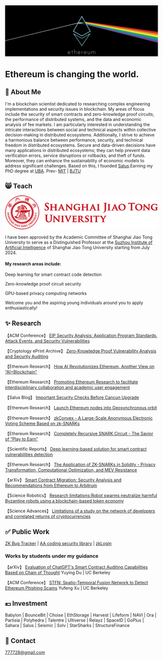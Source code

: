 [![ethereum](/ethereum.jpg "ethereum")](#)
# Ethereum is changing the world.

## 🐳 About Me 

I'm a blockchain scientist dedicated to researching complex engineering implementations and security issues in blockchain. My areas of focus include the security of smart contracts and zero-knowledge proof circuits, the performance of distributed systems, and the data and economic analysis of fee markets. I am particularly interested in understanding the intricate interactions between social and technical aspects within collective decision-making in distributed ecosystems. Additionally, I strive to achieve a harmonious balance between performance, security, and technical freedom in distributed ecosystems. Secure and data-driven decisions have many applications in distributed ecosystems; they can help prevent data verification errors, service disruptions or rollbacks, and theft of funds. Moreover, they can enhance the sustainability of economic models to address significant challenges. Based on this, I founded [Salus](https://salusec.io/).Earning my PhD degree at [UBA](http://www.derecho.uba.ar/).  Prev- [MIT](https://micromasters.mit.edu/learner/MirrorT ) | [BJTU](https://www.bjtu.edu.cn/)
## 😸 Teach
 [![SJTU](/logo.png "SJTU")](#)

I have been approved by the Academic Committee of Shanghai Jiao Tong University to serve as a Distinguished Professor at the [Suzhou Institute of Artificial Intelligence](https://szai.sjtu.edu.cn) of Shanghai Jiao Tong University starting from July 2024.

#### My research areas include:

Deep learning for smart contract code detection

Zero-knowledge proof circuit security

GPU-based privacy computing networks

Welcome you and the aspiring young individuals around you to apply enthusiastically!

## ✨ Research

【ACM Conference】               [EIP Security Analysis: Application Program Standards, Attack Events, and Security Vulnerabilities](https://dl.acm.org/doi/pdf/10.1145/3650400.3650609)

【Cryptology ePrint Archive】        [Zero-Knowledge Proof Vulnerability Analysis and Security Auditing](https://eprint.iacr.org/2024/514)

【Ethereum Research】        [How AI Revolutionizes Ethereum, Another View on “AI+Blockchain”](https://ethresear.ch/t/how-ai-revolutionizes-ethereum-another-view-on-ai-blockchain/19010)

【Ethereum Research】        [Promoting Ethereum Research to facilitate interdisciplinary collaboration and academic user engagement](https://ethresear.ch/t/promoting-ethereum-research-to-facilitate-interdisciplinary-collaboration-and-academic-user-engagement/18918)

【Salus Blog】               [Important Security Checks Before Cancun Upgrade](https://salusec.io/blog/important-security-checks-before-cancun-upgrade)

【Ethereum Research】        [Launch Ethereum nodes into Geosynchronous orbit](https://ethresear.ch/t/space-program-update-launch-ethereum-nodes-into-gso-geosynchronous-orbit/18614)

【Ethereum Research】        [zkConvex - A Large-Scale Anonymous Electronic Voting Scheme Based on zk-SNARKs](https://ethresear.ch/t/zkconvex-a-large-scale-anonymous-electronic-voting-scheme-based-on-zk-snarks/18461)

【Ethereum Research】        [Completely Recursive SNARK Circuit - The Savior of “Play to Earn”](https://ethresear.ch/t/completely-recursive-snark-circuit-the-savior-of-play-to-earn/18439)

【Scientific Reports】       [Deep learning-based solution for smart contract vulnerabilities detection](https://www.nature.com/articles/s41598-023-47219-0)

【Ethereum Research】        [The Application of ZK-SNARKs in Solidity - Privacy Transformation, Computational Optimization, and MEV Resistance](https://ethresear.ch/t/the-application-of-zk-snarks-in-solidity-privacy-transformation-computational-optimization-and-mev-resistance/17017)

【arXiv】                    [Smart Contract Migration: Security Analysis and Recommendations from Ethereum to Arbitrum](https://arxiv.org/pdf/2307.14773.pdf)

【Science Robotics】         [Research limitations:Robot swarms neutralize harmful Byzantine robots using a blockchain-based token economy](https://science./doi/10.1126/scirobotics.abm4636)

【Science Advances】         [Limitations of a study on the network of developers and correlated returns of cryptocurrencies](https://science.org/doi/10.1126/sciadv.abd2204)


## ✅ Public Work                                             

[ZK Bug Tracker](https://github.com/0xPARC/zk-bug-tracker)    |      [AA coding security library](https://github.com/Mirror-Tang/Account-abstraction-coding-security-library)   |      [zkLogin](https://github.com/xarlabs/zkLogin/)

### Works by students under my guidance

【arXiv】                    [Evaluation of ChatGPT's Smart Contract Auditing Capabilities Based on Chain of Thought](https://arxiv.org/pdf/2402.12023.pdf) Yuying Du  | UC Berkeley

【ACM Conference】               [STFN: Spatio-Temporal Fusion Network to Detect Ethereum Phishing Scams](https://dl.acm.org/doi/10.1145/3650400.3650499) Yufeng Xu  | UC Berkeley

## 💴 Investment

Babylon | BounceBit | Choise | EthStorage | Harvest | Lifeform | NAVI | Ora | Partisia | Polyhedra | Talentre | Ultiverse | Relayz | SpaceID | GoPlus | Sahara | Salus | Seismic | Solv | StarSharks | StructureFinance

## 📧 Contact

777728@gmail.com







